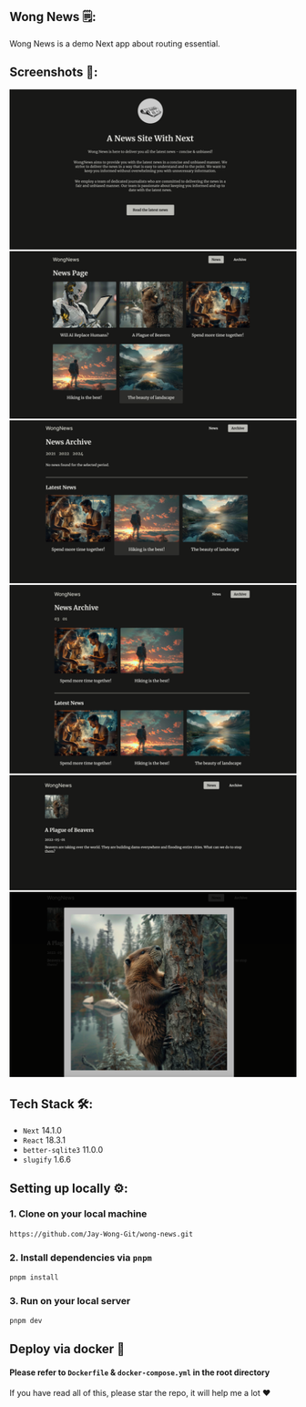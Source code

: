 ## Wong News 🗒️:

Wong News is a demo Next app about routing essential.

## Screenshots 📸:

![Homepage](/screenshots/homepage.png)
![NewsPage](/screenshots/news-page.png)
![NewsArchive](/screenshots/news-archive-1.png)
![NewsArchive](/screenshots/news-archive-2.png)
![NewsDetail](/screenshots/news-detail-1.png)
![NewsDetail](/screenshots/news-detail-2.png)

## Tech Stack 🛠️:

- `Next` 14.1.0
- `React` 18.3.1
- `better-sqlite3` 11.0.0
- `slugify` 1.6.6

## Setting up locally ⚙️:

### 1. Clone on your local machine

```bash
https://github.com/Jay-Wong-Git/wong-news.git
```

### 2. Install dependencies via `pnpm`

```bash
pnpm install
```

### 3. Run on your local server

```bash
pnpm dev
```

## Deploy via docker 📡

#### Please refer to `Dockerfile` & `docker-compose.yml` in the root directory

If you have read all of this, please star the repo, it will help me a lot ❤️
